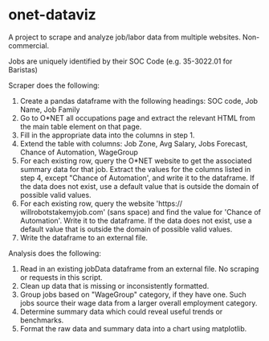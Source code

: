 # onet-dataviz
A project to scrape and analyze job/labor data from multiple websites. Non-commercial. 

Jobs are uniquely identified by their SOC Code (e.g. 35-3022.01 for Baristas)

Scraper does the following:
1. Create a pandas dataframe with the following headings:
        SOC code, Job Name, Job Family
2. Go to O*NET all occupations page and extract the relevant HTML from the main table element on that page.
3. Fill in the appropriate data into the columns in step 1.
4. Extend the table with columns:
        Job Zone, Avg Salary, Jobs Forecast, Chance of Automation, WageGroup
5. For each existing row, query the O*NET website to get the associated summary data for that job. Extract the values for the columns listed in step 4, except "Chance of Automation', and write it to the dataframe. If the data does not exist, use a default value that is outside the domain of possible valid values.
6. For each existing row, query the website 'https:// willrobotstakemyjob.com' (sans space) and find the value for 'Chance of Automation'. Write it to the dataframe. If the data does not exist, use a default value that is outside the domain of possible valid values.
7. Write the dataframe to an external file.

Analysis does the following:
1. Read in an existing jobData dataframe from an external file. No scraping or requests in this script.
2. Clean up data that is missing or inconsistently formatted.
3. Group jobs based on "WageGroup" category, if they have one. Such jobs source their wage data from a larger overall employment category.
4. Determine summary data which could reveal useful trends or benchmarks.
5. Format the raw data and summary data into a chart using matplotlib.
